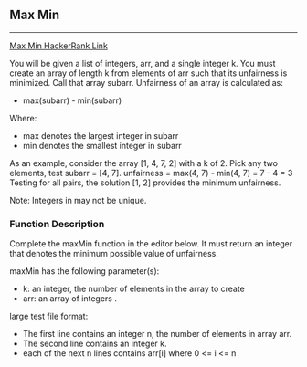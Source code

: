 ## Max Min

-------

[Max Min HackerRank Link](
    https://www.hackerrank.com/challenges/angry-children/problem?h_l=interview&playlist_slugs%5B%5D=interview-preparation-kit&playlist_slugs%5B%5D=greedy-algorithms
    )

You will be given a list of integers, arr, and a single integer k. You must create an array of length k from elements 
of arr such that its unfairness is minimized. Call that array subarr. Unfairness of an array is calculated as:
 - max(subarr) - min(subarr)

Where:
- max denotes the largest integer in subarr
- min denotes the smallest integer in subarr

As an example, consider the array [1, 4, 7, 2] with a k of 2. Pick any two elements, test subarr = [4, 7].
unfairness = max(4, 7) - min(4, 7) = 7 - 4 = 3
Testing for all pairs, the solution [1, 2] provides the minimum unfairness.

Note: Integers in  may not be unique.

### Function Description

Complete the maxMin function in the editor below. It must return an integer that denotes the minimum possible value of 
unfairness.

maxMin has the following parameter(s):

- k: an integer, the number of elements in the array to create
- arr: an array of integers .

large test file format:
- The first line contains an integer n, the number of elements in array arr.
- The second line contains an integer k.
- each of the next n lines contains arr[i] where 0 <= i <= n
